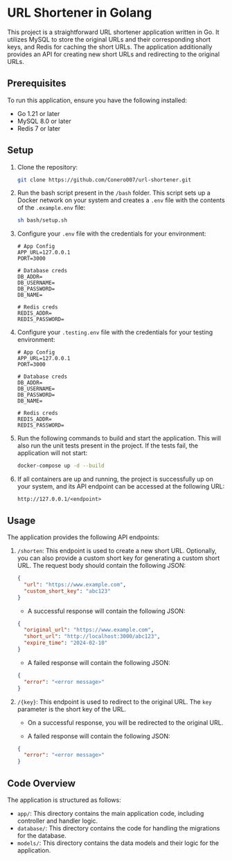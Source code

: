 # URL Shortener in Golang

This project is a straightforward URL shortener application written in Go. It utilizes MySQL to store the original URLs and their corresponding short keys, and Redis for caching the short URLs. The application additionally provides an API for creating new short URLs and redirecting to the original URLs.

## Prerequisites

To run this application, ensure you have the following installed:

- Go 1.21 or later
- MySQL 8.0 or later
- Redis 7 or later

## Setup

1. Clone the repository:

   ```bash
   git clone https://github.com/Conero007/url-shortener.git
   ```

2. Run the bash script present in the `/bash` folder. This script sets up a Docker network on your system and creates a `.env` file with the contents of the `.example.env` file:

   ```bash
   sh bash/setup.sh
   ```

3. Configure your `.env` file with the credentials for your environment:

   ```env
   # App Config
   APP_URL=127.0.0.1
   PORT=3000

   # Database creds
   DB_ADDR=
   DB_USERNAME=
   DB_PASSWORD=
   DB_NAME=

   # Redis creds
   REDIS_ADDR=
   REDIS_PASSWORD=
   ```

4. Configure your `.testing.env` file with the credentials for your testing environment:

   ```env
   # App Config
   APP_URL=127.0.0.1
   PORT=3000

   # Database creds
   DB_ADDR=
   DB_USERNAME=
   DB_PASSWORD=
   DB_NAME=

   # Redis creds
   REDIS_ADDR=
   REDIS_PASSWORD=
   ```

5. Run the following commands to build and start the application. This will also run the unit tests present in the project. If the tests fail, the application will not start:

   ```bash
   docker-compose up -d --build
   ```

6. If all containers are up and running, the project is successfully up on your system, and its API endpoint can be accessed at the following URL:

   ```
   http://127.0.0.1/<endpoint>
   ```

## Usage

The application provides the following API endpoints:

1. `/shorten`: This endpoint is used to create a new short URL. Optionally, you can also provide a custom short key for generating a custom short URL. The request body should contain the following JSON:

   ```json
   {
     "url": "https://www.example.com",
     "custom_short_key": "abc123"
   }
   ```

   - A successful response will contain the following JSON:

   ```json
   {
     "original_url": "https://www.example.com",
     "short_url": "http://localhost:3000/abc123",
     "expire_time": "2024-02-10"
   }
   ```

   - A failed response will contain the following JSON:

   ```json
   {
     "error": "<error message>"
   }
   ```

2. `/{key}`: This endpoint is used to redirect to the original URL. The `key` parameter is the short key of the URL.

   - On a successful response, you will be redirected to the original URL.

   - A failed response will contain the following JSON:

   ```json
   {
     "error": "<error message>"
   }
   ```

## Code Overview

The application is structured as follows:

- `app/`: This directory contains the main application code, including controller and handler logic.
- `database/`: This directory contains the code for handling the migrations for the database.
- `models/`: This directory contains the data models and their logic for the application.
